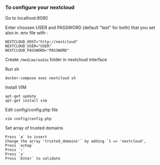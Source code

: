 ### To configure your nextcloud 

Go to localhost:8080

Enter choosen USER and PASSWORD (default "test" for both) that you set also in .env file with :

```console
NEXTCLOUD_HOST="http://nextcloud"
NEXTCLOUD_USER="USER"
NEXTCLOUD_PASSWORD="PASSWORD"
````

Create `/mediae/audio` folder in nextcloud interface 

Run sh 

```console
docker-compose exec nextcloud sh
````
Install VIM

```console
apt-get update
apt-get install vim
````
Edit config/config.php file

```console
vim config/config.php
````
Set array of trusted domains 

```console
Press `a` to insert 
Change the array 'trusted_domains'` by adding `1 => 'nextcloud', 
Press `echap` 
Press `:` 
Press `x` 
Press `Enter` to validate 
````
